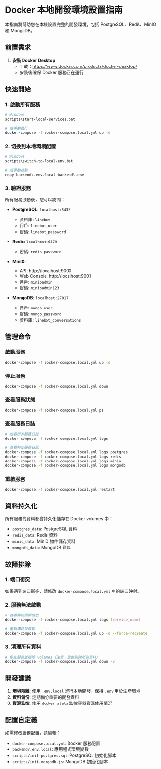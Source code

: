 # Docker 本地開發環境設置指南

本指南將幫助您在本機設置完整的開發環境，包括 PostgreSQL、Redis、MinIO 和 MongoDB。

## 前置需求

1. **安裝 Docker Desktop**
   - 下載：https://www.docker.com/products/docker-desktop/
   - 安裝後確保 Docker 服務正在運行

## 快速開始

### 1. 啟動所有服務

```bash
# Windows
scripts\start-local-services.bat

# 或手動執行
docker-compose -f docker-compose.local.yml up -d
```

### 2. 切換到本地環境配置

```bash
# Windows  
scripts\switch-to-local-env.bat

# 或手動複製
copy backend\.env.local backend\.env
```

### 3. 驗證服務

所有服務啟動後，您可以訪問：

- **PostgreSQL**: `localhost:5432`
  - 資料庫: `linebot`
  - 用戶: `linebot_user`
  - 密碼: `linebot_password`

- **Redis**: `localhost:6379`
  - 密碼: `redis_password`

- **MinIO**:
  - API: http://localhost:9000
  - Web Console: http://localhost:9001
  - 用戶: `minioadmin`
  - 密碼: `minioadmin123`

- **MongoDB**: `localhost:27017`
  - 用戶: `mongo_user`
  - 密碼: `mongo_password`
  - 資料庫: `linebot_conversations`

## 管理命令

### 啟動服務
```bash
docker-compose -f docker-compose.local.yml up -d
```

### 停止服務
```bash
docker-compose -f docker-compose.local.yml down
```

### 查看服務狀態
```bash
docker-compose -f docker-compose.local.yml ps
```

### 查看服務日誌
```bash
# 查看所有服務日誌
docker-compose -f docker-compose.local.yml logs

# 查看特定服務日誌
docker-compose -f docker-compose.local.yml logs postgres
docker-compose -f docker-compose.local.yml logs redis
docker-compose -f docker-compose.local.yml logs minio
docker-compose -f docker-compose.local.yml logs mongodb
```

### 重啟服務
```bash
docker-compose -f docker-compose.local.yml restart
```

## 資料持久化

所有服務的資料都會持久化儲存在 Docker volumes 中：
- `postgres_data`: PostgreSQL 資料
- `redis_data`: Redis 資料  
- `minio_data`: MinIO 物件儲存資料
- `mongodb_data`: MongoDB 資料

## 故障排除

### 1. 端口衝突
如果遇到端口衝突，請修改 `docker-compose.local.yml` 中的端口映射。

### 2. 服務無法啟動
```bash
# 查看詳細錯誤信息
docker-compose -f docker-compose.local.yml logs [service_name]

# 重新構建並啟動
docker-compose -f docker-compose.local.yml up -d --force-recreate
```

### 3. 清理所有資料
```bash
# 停止服務並刪除 volumes（注意：這會刪除所有資料）
docker-compose -f docker-compose.local.yml down -v
```

## 開發建議

1. **環境隔離**: 使用 `.env.local` 進行本地開發，保持 `.env` 用於生產環境
2. **資料備份**: 定期備份重要的開發資料
3. **資源監控**: 使用 `docker stats` 監控容器資源使用情況

## 配置自定義

如需修改服務配置，請編輯：
- `docker-compose.local.yml`: Docker 服務配置
- `backend/.env.local`: 應用程式環境變數
- `scripts/init-postgres.sql`: PostgreSQL 初始化腳本
- `scripts/init-mongodb.js`: MongoDB 初始化腳本
